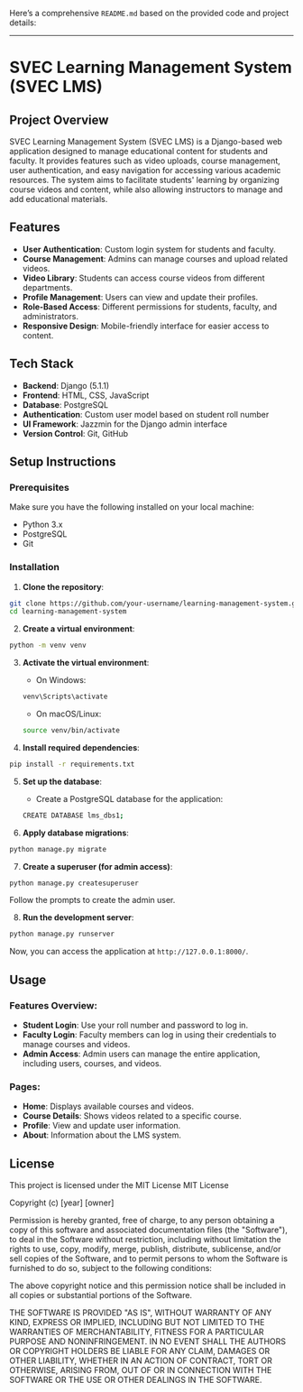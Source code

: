 Here’s a comprehensive `README.md` based on the provided code and project details:

---

# SVEC Learning Management System (SVEC LMS)

## Project Overview

SVEC Learning Management System (SVEC LMS) is a Django-based web application designed to manage educational content for students and faculty. It provides features such as video uploads, course management, user authentication, and easy navigation for accessing various academic resources. The system aims to facilitate students' learning by organizing course videos and content, while also allowing instructors to manage and add educational materials.

## Features

- **User Authentication**: Custom login system for students and faculty.
- **Course Management**: Admins can manage courses and upload related videos.
- **Video Library**: Students can access course videos from different departments.
- **Profile Management**: Users can view and update their profiles.
- **Role-Based Access**: Different permissions for students, faculty, and administrators.
- **Responsive Design**: Mobile-friendly interface for easier access to content.

## Tech Stack

- **Backend**: Django (5.1.1)
- **Frontend**: HTML, CSS, JavaScript
- **Database**: PostgreSQL
- **Authentication**: Custom user model based on student roll number
- **UI Framework**: Jazzmin for the Django admin interface
- **Version Control**: Git, GitHub

## Setup Instructions

### Prerequisites
Make sure you have the following installed on your local machine:
- Python 3.x
- PostgreSQL
- Git

### Installation

1. **Clone the repository**:

```bash
git clone https://github.com/your-username/learning-management-system.git
cd learning-management-system
```

2. **Create a virtual environment**:

```bash
python -m venv venv
```

3. **Activate the virtual environment**:

   - On Windows:

   ```bash
   venv\Scripts\activate
   ```

   - On macOS/Linux:

   ```bash
   source venv/bin/activate
   ```

4. **Install required dependencies**:

```bash
pip install -r requirements.txt
```

5. **Set up the database**:
   - Create a PostgreSQL database for the application:
   
   ```bash
   CREATE DATABASE lms_dbs1;
   ```

6. **Apply database migrations**:

```bash
python manage.py migrate
```

7. **Create a superuser (for admin access)**:

```bash
python manage.py createsuperuser
```

Follow the prompts to create the admin user.

8. **Run the development server**:

```bash
python manage.py runserver
```

Now, you can access the application at `http://127.0.0.1:8000/`.

## Usage

### Features Overview:
- **Student Login**: Use your roll number and password to log in.
- **Faculty Login**: Faculty members can log in using their credentials to manage courses and videos.
- **Admin Access**: Admin users can manage the entire application, including users, courses, and videos.

### Pages:
- **Home**: Displays available courses and videos.
- **Course Details**: Shows videos related to a specific course.
- **Profile**: View and update user information.
- **About**: Information about the LMS system.

## License

This project is licensed under the MIT License
MIT License

Copyright (c) [year] [owner]

Permission is hereby granted, free of charge, to any person obtaining a copy
of this software and associated documentation files (the "Software"), to deal
in the Software without restriction, including without limitation the rights
to use, copy, modify, merge, publish, distribute, sublicense, and/or sell
copies of the Software, and to permit persons to whom the Software is
furnished to do so, subject to the following conditions:

The above copyright notice and this permission notice shall be included in all
copies or substantial portions of the Software.

THE SOFTWARE IS PROVIDED "AS IS", WITHOUT WARRANTY OF ANY KIND, EXPRESS OR
IMPLIED, INCLUDING BUT NOT LIMITED TO THE WARRANTIES OF MERCHANTABILITY,
FITNESS FOR A PARTICULAR PURPOSE AND NONINFRINGEMENT. IN NO EVENT SHALL THE
AUTHORS OR COPYRIGHT HOLDERS BE LIABLE FOR ANY CLAIM, DAMAGES OR OTHER
LIABILITY, WHETHER IN AN ACTION OF CONTRACT, TORT OR OTHERWISE, ARISING FROM,
OUT OF OR IN CONNECTION WITH THE SOFTWARE OR THE USE OR OTHER DEALINGS IN
THE SOFTWARE.
